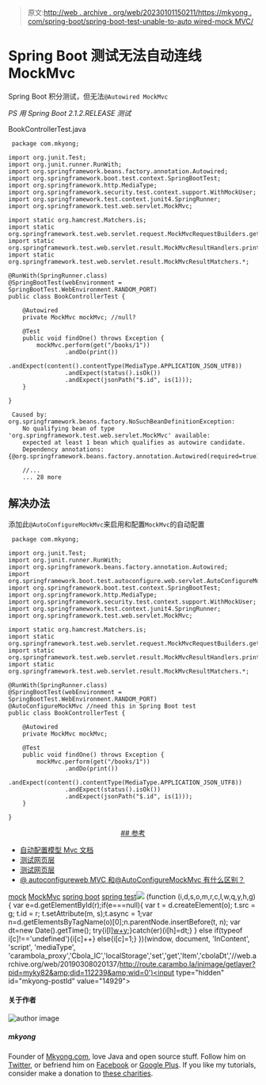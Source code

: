 > 原文:[http://web . archive . org/web/20230101150211/https://mkyong . com/spring-boot/spring-boot-test-unable-to-auto wired-mock MVC/](http://web.archive.org/web/20230101150211/https://mkyong.com/spring-boot/spring-boot-test-unable-to-autowired-mockmvc/)

# Spring Boot 测试无法自动连线 MockMvc

Spring Boot 积分测试，但无法`@Autowired MockMvc`

*PS 用 Spring Boot 2.1.2.RELEASE 测试*

BookControllerTest.java

```
 package com.mkyong;

import org.junit.Test;
import org.junit.runner.RunWith;
import org.springframework.beans.factory.annotation.Autowired;
import org.springframework.boot.test.context.SpringBootTest;
import org.springframework.http.MediaType;
import org.springframework.security.test.context.support.WithMockUser;
import org.springframework.test.context.junit4.SpringRunner;
import org.springframework.test.web.servlet.MockMvc;

import static org.hamcrest.Matchers.is;
import static org.springframework.test.web.servlet.request.MockMvcRequestBuilders.get;
import static org.springframework.test.web.servlet.result.MockMvcResultHandlers.print;
import static org.springframework.test.web.servlet.result.MockMvcResultMatchers.*;

@RunWith(SpringRunner.class)
@SpringBootTest(webEnvironment = SpringBootTest.WebEnvironment.RANDOM_PORT)
public class BookControllerTest {

    @Autowired
    private MockMvc mockMvc; //null?

    @Test
    public void findOne() throws Exception {
        mockMvc.perform(get("/books/1"))
                .andDo(print())
                .andExpect(content().contentType(MediaType.APPLICATION_JSON_UTF8))
                .andExpect(status().isOk())
                .andExpect(jsonPath("$.id", is(1)));
    }

} 
```

```
 Caused by: org.springframework.beans.factory.NoSuchBeanDefinitionException: 
	No qualifying bean of type 'org.springframework.test.web.servlet.MockMvc' available: 
	expected at least 1 bean which qualifies as autowire candidate. 
	Dependency annotations: {@org.springframework.beans.factory.annotation.Autowired(required=true)}

	//...
	... 28 more 
```

## 解决办法

添加此`@AutoConfigureMockMvc`来启用和配置`MockMvc`的自动配置

```
 package com.mkyong;

import org.junit.Test;
import org.junit.runner.RunWith;
import org.springframework.beans.factory.annotation.Autowired;
import org.springframework.boot.test.autoconfigure.web.servlet.AutoConfigureMockMvc;
import org.springframework.boot.test.context.SpringBootTest;
import org.springframework.http.MediaType;
import org.springframework.security.test.context.support.WithMockUser;
import org.springframework.test.context.junit4.SpringRunner;
import org.springframework.test.web.servlet.MockMvc;

import static org.hamcrest.Matchers.is;
import static org.springframework.test.web.servlet.request.MockMvcRequestBuilders.get;
import static org.springframework.test.web.servlet.result.MockMvcResultHandlers.print;
import static org.springframework.test.web.servlet.result.MockMvcResultMatchers.*;

@RunWith(SpringRunner.class)
@SpringBootTest(webEnvironment = SpringBootTest.WebEnvironment.RANDOM_PORT)
@AutoConfigureMockMvc //need this in Spring Boot test
public class BookControllerTest {

    @Autowired
    private MockMvc mockMvc;

    @Test
    public void findOne() throws Exception {
        mockMvc.perform(get("/books/1"))
                .andDo(print())
                .andExpect(content().contentType(MediaType.APPLICATION_JSON_UTF8))
                .andExpect(status().isOk())
                .andExpect(jsonPath("$.id", is(1)));
    }

} 
```

 <ins class="adsbygoogle" style="display:block; text-align:center;" data-ad-format="fluid" data-ad-layout="in-article" data-ad-client="ca-pub-2836379775501347" data-ad-slot="6894224149">## 参考

*   [自动配置模型 Mvc 文档](http://web.archive.org/web/20190308020137/https://docs.spring.io/spring-boot/docs/current/api/org/springframework/boot/test/autoconfigure/web/servlet/AutoConfigureMockMvc.html)
*   [测试网页层](http://web.archive.org/web/20190308020137/https://spring.io/guides/gs/testing-web/)
*   [测试网页层](http://web.archive.org/web/20190308020137/https://stackoverflow.com/questions/46343782/whats-the-difference-between-autoconfigurewebmvc-and-autoconfiguremockmvc)
*   [@ autoconfigureweb MVC 和@AutoConfigureMockMvc 有什么区别？](http://web.archive.org/web/20190308020137/https://spring.io/guides/gs/testing-web/)

[mock](http://web.archive.org/web/20190308020137/http://www.mkyong.com/tag/mock/) [MockMvc](http://web.archive.org/web/20190308020137/http://www.mkyong.com/tag/mockmvc/) [spring boot](http://web.archive.org/web/20190308020137/http://www.mkyong.com/tag/spring-boot/) [spring test](http://web.archive.org/web/20190308020137/http://www.mkyong.com/tag/spring-test/)</ins>![](../Images/eac3a102052d0d0b015c2587d374d310.png) (function (i,d,s,o,m,r,c,l,w,q,y,h,g) { var e=d.getElementById(r);if(e===null){ var t = d.createElement(o); t.src = g; t.id = r; t.setAttribute(m, s);t.async = 1;var n=d.getElementsByTagName(o)[0];n.parentNode.insertBefore(t, n); var dt=new Date().getTime(); try{i[l][w+y](h,i[l][q+y](h)+'&amp;'+dt);}catch(er){i[h]=dt;} } else if(typeof i[c]!=='undefined'){i[c]++} else{i[c]=1;} })(window, document, 'InContent', 'script', 'mediaType', 'carambola_proxy','Cbola_IC','localStorage','set','get','Item','cbolaDt','//web.archive.org/web/20190308020137/http://route.carambo.la/inimage/getlayer?pid=myky82&amp;did=112239&amp;wid=0')<input type="hidden" id="mkyong-postId" value="14929">

#### 关于作者

![author image](../Images/457d141e684df0e04062239001489135.png)

##### mkyong

Founder of [Mkyong.com](http://web.archive.org/web/20190308020137/http://mkyong.com/), love Java and open source stuff. Follow him on [Twitter](http://web.archive.org/web/20190308020137/https://twitter.com/mkyong), or befriend him on [Facebook](http://web.archive.org/web/20190308020137/http://www.facebook.com/java.tutorial) or [Google Plus](http://web.archive.org/web/20190308020137/https://plus.google.com/110948163568945735692?rel=author). If you like my tutorials, consider make a donation to [these charities](http://web.archive.org/web/20190308020137/http://www.mkyong.com/blog/donate-to-charity/).